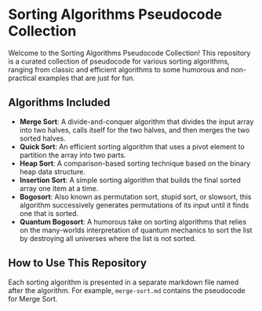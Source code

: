 # Sorting Algorithms Pseudocode Collection

Welcome to the Sorting Algorithms Pseudocode Collection! This repository is a curated collection of pseudocode for various sorting algorithms, ranging from classic and efficient algorithms to some humorous and non-practical examples that are just for fun.

## Algorithms Included

- **Merge Sort**: A divide-and-conquer algorithm that divides the input array into two halves, calls itself for the two halves, and then merges the two sorted halves.
- **Quick Sort**: An efficient sorting algorithm that uses a pivot element to partition the array into two parts.
- **Heap Sort**: A comparison-based sorting technique based on the binary heap data structure.
- **Insertion Sort**: A simple sorting algorithm that builds the final sorted array one item at a time.
- **Bogosort**: Also known as permutation sort, stupid sort, or slowsort, this algorithm successively generates permutations of its input until it finds one that is sorted.
- **Quantum Bogosort**: A humorous take on sorting algorithms that relies on the many-worlds interpretation of quantum mechanics to sort the list by destroying all universes where the list is not sorted.

## How to Use This Repository

Each sorting algorithm is presented in a separate markdown file named after the algorithm. For example, `merge-sort.md` contains the pseudocode for Merge Sort.
